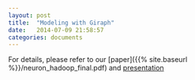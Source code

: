 ```yaml
---
layout: post
title:  "Modeling with Giraph"
date:   2014-07-09 21:58:57
categories: documents
---
```


For details, please refer to our [paper]({{% site.baseurl %}}/neuron_hadoop_final.pdf)
and [presentation](http://www.slideshare.net/imsure/ieee-eittalklargescaleneuralmodelinginmap-reducegiraph)

